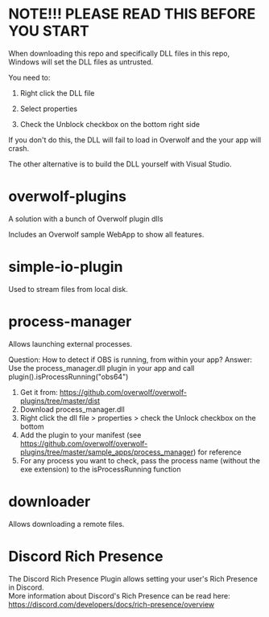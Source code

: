 # NOTE!!! PLEASE READ THIS BEFORE YOU START
When downloading this repo and specifically DLL files in this repo,
Windows will set the DLL files as untrusted.

You need to:

1. Right click the DLL file 

2. Select properties

3. Check the Unblock checkbox on the bottom right side

If you don't do this, the DLL will fail to load in Overwolf and 
the your app will crash.

The other alternative is to build the DLL yourself with Visual Studio.



# overwolf-plugins
A solution with a bunch of Overwolf plugin dlls

Includes an Overwolf sample WebApp to show all features.

simple-io-plugin
================
Used to stream files from local disk.

process-manager
================
Allows launching external processes.

Question: How to detect if OBS is running, from within your app?
Answer: Use the process_manager.dll plugin in your app and call plugin().isProcessRunning("obs64")
1. Get it from: https://github.com/overwolf/overwolf-plugins/tree/master/dist
2. Download process_manager.dll
3. Right click the dll file > properties > check the Unlock checkbox on the bottom
4. Add the plugin to your manifest (see https://github.com/overwolf/overwolf-plugins/tree/master/sample_apps/process_manager) for reference
5. For any process you want to check, pass the process name (without the exe extension) to the isProcessRunning function


downloader
================
Allows downloading a remote files.

Discord Rich Presence
================
The Discord Rich Presence Plugin allows setting your user's Rich Presence in Discord. \
More information about Discord's Rich Presence can be read here: https://discord.com/developers/docs/rich-presence/overview
